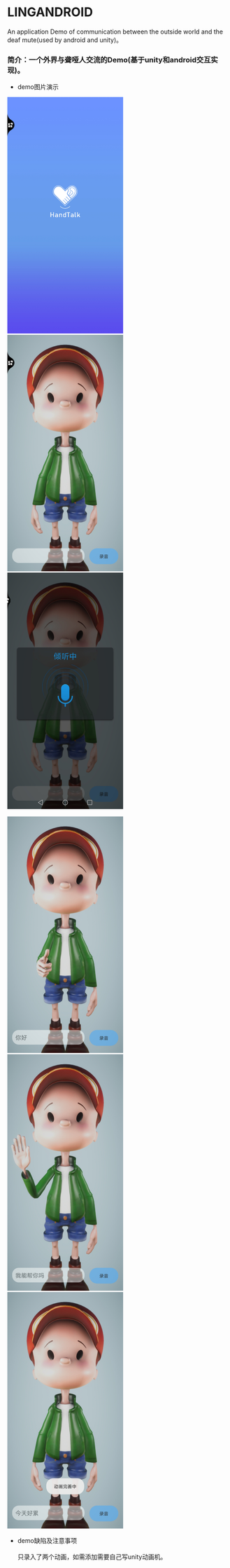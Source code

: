# LINGANDROID
An application Demo of communication between the outside world and the deaf mute(used by android and unity)。
### 简介：一个外界与聋哑人交流的Demo(基于unity和android交互实现)。
* demo图片演示


<img src="https://github.com/LING-0001/IMG_DEMO/blob/master/IMG_DEMO/handtalk/LOGO.jpg" width="265" height="540"/>&#160;<img src="https://raw.githubusercontent.com/LING-0001/IMG_DEMO/master/IMG_DEMO/handtalk/MAIN.jpg" width="265" height="540"/>&#160;<img src="https://raw.githubusercontent.com/LING-0001/IMG_DEMO/master/IMG_DEMO/handtalk/VOICE.jpg" width="265" height="540"/>


<img src="https://raw.githubusercontent.com/LING-0001/IMG_DEMO/master/IMG_DEMO/handtalk/NIHAO.jpg" width="265" height="540"/>&#160;<img src="https://raw.githubusercontent.com/LING-0001/IMG_DEMO/master/IMG_DEMO/handtalk/HELP.jpg" width="265" height="540"/>&#160;<img src="https://raw.githubusercontent.com/LING-0001/IMG_DEMO/master/IMG_DEMO/handtalk/MORE.jpg" width="265" height="540"/>


* demo缺陷及注意事项<br><br>
只录入了两个动画，如需添加需要自己写unity动画机。
